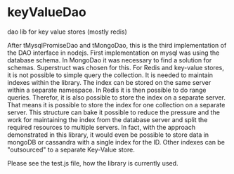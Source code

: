 # keyValueDao
dao lib for key value stores (mostly redis)

After tMysqlPromiseDao and tMongoDao, this is the third implementation of the DAO interface in nodejs. First implementation on mysql was using the database schema. In MongoDao it was necessary to find a solution for schemas. Superstruct was chosen for this. For Redis and key-value stores, it is not possible to simple query the collection. It is needed to maintain indexes within the library. The index can be stored on the same server within a separate namespace. In Redis it is then possible to do range queries. Therefor, it is also possible to store the index on a separate server. That means it is possible to store the index for one collection on a separate server. This structure can bake it possible to reduce the pressure and the work for maintaining the index from the database server and split the required resources to multiple servers. In fact, with the approach demonstrated in this library, it would even be possible to store data in mongoDB or cassandra with a single index for the ID. Other indexes can be "outsourced" to a separate Key-Value store.

Please see the test.js file, how the library is currently used. 